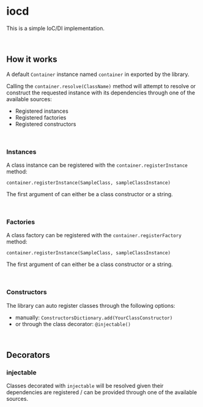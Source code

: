 # iocd
This is a simple IoC/DI implementation.

&nbsp;

## How it works
A default `Container` instance named `container` in exported by the library.

Calling the `container.resolve(ClassName)` method will attempt to resolve or construct the requested instance with its dependencies through one of the available sources:

- Registered instances
- Registered factories
- Registered constructors

&nbsp;
  
### **Instances**
A class instance can be registered with the `container.registerInstance` method:

```
container.registerInstance(SampleClass, sampleClassInstance)
```
The first argument of  can either be a class constructor or a string.

&nbsp;

### **Factories**
A class factory can be registered with the `container.registerFactory` method:

```
container.registerInstance(SampleClass, sampleClassInstance)
```
The first argument of  can either be a class constructor or a string.

&nbsp;

### **Constructors**
The library can auto register classes through the following options:
* manually: `ConstructorsDictionary.add(YourClassConstructor)`
* or through the class decorator: `@injectable()`


&nbsp;

## Decorators
### **injectable**
Classes decorated with `injectable` will be resolved given their dependencies are registered / can be provided through one of the available sources.

